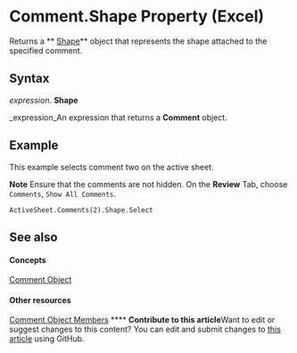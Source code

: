 
# Comment.Shape Property (Excel)

Returns a  ** [Shape](8f01fcd1-b7d9-5216-2de5-40fb6648a403.md)** object that represents the shape attached to the specified comment.


## Syntax

 _expression_. **Shape**

 _expression_An expression that returns a  **Comment** object.


## Example

This example selects comment two on the active sheet.


**Note**  Ensure that the comments are not hidden. On the  **Review** Tab, choose `Comments`,  `Show All Comments`.


```
ActiveSheet.Comments(2).Shape.Select
```


## See also


#### Concepts


 [Comment Object](3627e9be-2a28-9dc5-c822-ad42857134e3.md)
#### Other resources


 [Comment Object Members](b2ed3262-4479-83e9-28a1-8d61870db1f1.md)
****   **Contribute to this article**Want to edit or suggest changes to this content? You can edit and submit changes to  [this article](https://github.com/jhershey00/VBA_Excel_Test/OpenXMLCon/articles/f3e5f713-69b3-9cd8-81fa-9c677ed26869.md) using GitHub.

